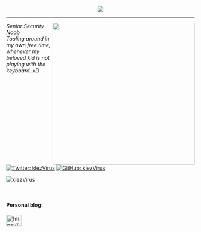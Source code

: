 <p align="center">
  <img src="https://i.imgur.com/MShGU4o.png">
</p>
<hr>
<img align='right' src="https://github-readme-stats.vercel.app/api?username=klezVirus&show_icons=true&theme=dark" width="380">

<p><em>Senior Security Noob<br>
  Tooling around in my own free time, whenever my beloved kid is not playing with the keyboard. xD
</em></p>

[![Twitter: klezVirus](https://img.shields.io/twitter/follow/klezVirus?style=flat-square)](https://twitter.com/klezVirus)
[![GitHub: klezVirus](https://img.shields.io/github/followers/klezVirus?label=follow%20github&style=flat-square)](https://github.com/klezVirus)

<p align="left"> <img src="https://komarev.com/ghpvc/?username=klezVirus" alt="klezVirus" /> </p>
<br>
</p>

<h4 align="left">Personal blog:</h4>
<p align="left">
<a href="https://klezVirus.github.io/" target="blank"><img align="center" src="https://cdn.jsdelivr.net/npm/simple-icons@3.0.1/icons/rss.svg" alt="https://klezVirus.github.io/" height="30" width="40" /></a>
</p>

<br>

<!-- 
To enable trophies: 
[![trophy](https://github-profile-trophy.vercel.app/?username=ryo-ma&theme=onedark)](https://github.com/ryo-ma/github-profile-trophy)
 -->

<!-- CREDITS: 
  -- Thanks S3cur3Th1sSh1t, I've taken the whole readme format from him, as I really liked it 
  -- https://github.com/S3cur3Th1sSh1t/S3cur3Th1sSh1t
-->
